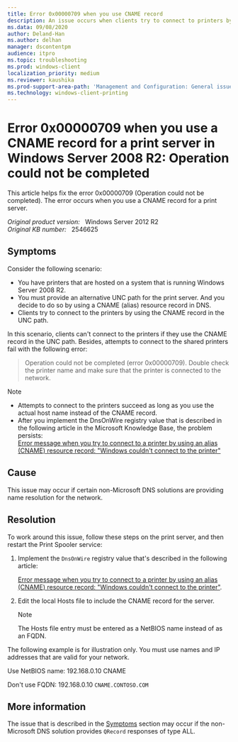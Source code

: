```yaml
---
title: Error 0x00000709 when you use CNAME record
description: An issue occurs when clients try to connect to printers by using a CNAME record in the UNC path.
ms.data: 09/08/2020
author: Deland-Han
ms.author: delhan
manager: dscontentpm
audience: itpro
ms.topic: troubleshooting
ms.prod: windows-client
localization_priority: medium
ms.reviewer: kaushika
ms.prod-support-area-path: 'Management and Configuration: General issues'
ms.technology: windows-client-printing
---
```

# Error 0x00000709 when you use a CNAME record for a print server in Windows Server 2008 R2: Operation could not be completed

This article helps fix the error 0x00000709 (Operation could not be completed). The error occurs when you use a CNAME record for a print server.

_Original product version:_ &nbsp; Windows Server 2012 R2  
_Original KB number:_ &nbsp; 2546625

## Symptoms

Consider the following scenario:

- You have printers that are hosted on a system that is running Windows Server 2008 R2.
- You must provide an alternative UNC path for the print server. And you decide to do so by using a CNAME (alias) resource record in DNS.
- Clients try to connect to the printers by using the CNAME record in the UNC path.

In this scenario, clients can't connect to the printers if they use the CNAME record in the UNC path. Besides, attempts to connect to the shared printers fail with the following error:

> Operation could not be completed (error 0x00000709). Double check the printer name and make sure that the printer is connected to the network.

> [!NOTE]
>
> - Attempts to connect to the printers succeed as long as you use the actual host name instead of the CNAME record.
> - After you implement the DnsOnWire registry value that is described in the following article in the Microsoft Knowledge Base, the problem persists:  
> [Error message when you try to connect to a printer by using an alias (CNAME) resource record: "Windows couldn't connect to the printer"](https://support.microsoft.com/help/979602)

## Cause

This issue may occur if certain non-Microsoft DNS solutions are providing name resolution for the network.

## Resolution

To work around this issue, follow these steps on the print server, and then restart the Print Spooler service:

1. Implement the `DnsOnWire` registry value that's described in the following article:

   [Error message when you try to connect to a printer by using an alias (CNAME) resource record: "Windows couldn't connect to the printer"](https://support.microsoft.com/help/979602).

2. Edit the local Hosts file to include the CNAME record for the server.

    > [!NOTE]
    > The Hosts file entry must be entered as a NetBIOS name instead of as an FQDN.

The following example is for illustration only. You must use names and IP addresses that are valid for your network.

Use NetBIOS name: 192.168.0.10 CNAME

Don't use FQDN: 192.168.0.10 `CNAME.CONTOSO.COM`

## More information

The issue that is described in the [Symptoms](#symptoms) section may occur if the non-Microsoft DNS solution provides `QRecord` responses of type ALL.
